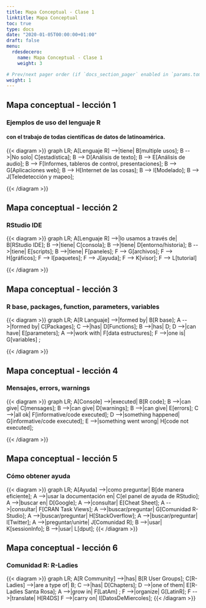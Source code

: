 ```yaml
---
title: Mapa Conceptual - Clase 1
linktitle: Mapa Conceptual
toc: true
type: docs
date: "2020-01-05T00:00:00+01:00"
draft: false
menu:
  rdesdecero:
    name: Mapa Conceptual - Clase 1
    weight: 3

# Prev/next pager order (if `docs_section_pager` enabled in `params.toml`)
weight: 1
---
```



## Mapa conceptual - lección 1
### Ejemplos de uso del lenguaje R 
#### con el trabajo de todas científicas de datos de latinoamérica. 

{{< diagram >}}
graph LR;
A[Lenguaje R] -->|tiene| B[multiple usos];
B -->|No solo| C[estadística];
B --> D[Análisis de texto];
B --> E[Análisis de audio];
B --> F[Informes, tableros de control, presentaciones];
B --> G[Aplicaciones web];
B --> H[Internet de las cosas];
B --> I[Modelado];
B --> J[Teledetección y mapeo];

{{< /diagram >}}

## Mapa conceptual - lección 2
### RStudio IDE

{{< diagram >}}
graph LR;
A[Lenguaje R] -->|lo usamos a través de| B[RStudio IDE];
B -->|tiene| C[consola];
B -->|tiene| D[entorno/historia];
B -->|tiene| E[scripts];
B -->|tiene| F[paneles];
F --> G[archivos];
F --> H[gráficos];
F --> I[paquetes];
F --> J[ayuda];
F --> K[visor];
F --> L[tutorial]

{{< /diagram >}}

## Mapa conceptual - lección 3
### R base, packages, function, parameters, variables

{{< diagram >}}
graph LR;
A[R Languaje] -->|formed by| B[R base];
A -->|formed by| C[Packages];
C -->|has| D[Functions];
B -->|has| D;
D -->|can have| E[parameters];
A -->|work with| F[data estructures];
F -->|one is| G[variables] ;

{{< /diagram >}}


## Mapa conceptual - lección 4
### Mensajes, errors, warnings

{{< diagram >}}
graph LR;
A[Console] -->|executed| B[R code];
B -->|can give| C[mensages];
B -->|can give| D[warnings];
B -->|can give| E[errors];
C -->|all ok| F[informative/code executed];
D -->|something happened| G[informative/code executed];
E -->|something went wrong| H[code not executed];

{{< /diagram >}}


## Mapa conceptual - lección 5
### Cómo obtener ayuda

{{< diagram >}}
graph LR;
A[Ayuda] -->|como preguntar| B[de manera eficiente];
A -->|usar la documentación en| C[el panel de ayuda de RStudio];
A -->|buscar en| D[Google];
A -->|consultar| E[Cheat Sheet];
A -->|consultar| F[CRAN Task Views];
A -->|buscar/preguntar| G[Comunidad R-Studio];
A -->|buscar/preguntar| H[StackOverflow];
A -->|buscar/preguntar| I[Twitter];
A -->|preguntar/unirte| J[Comunidad R];
B -->|usar| K[sessionInfo];
B -->|usar| L[dput];
{{< /diagram >}}

## Mapa conceptual - lección 6
### Comunidad R: R-Ladies

{{< diagram >}}
graph LR;
A[R Community] -->|has| B[R User Groups];
C[R-Ladies] -->|are a type of| B;
C -->|has| D[Chapters];
D -->|one of them| E[R-Ladies Santa Rosa];
A -->|grow in| F[LatAm] ;
F -->|organize| G[LatinR];
F -->|translate| H[R4DS]
F -->|carry on| I[DatosDeMiercoles];
{{< /diagram >}}